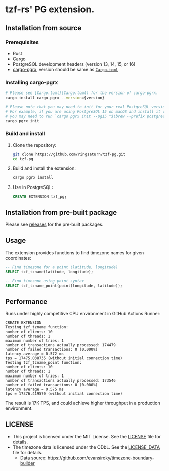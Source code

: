 # tzf-rs' PG extension.

## Installation from source

### Prerequisites

- Rust
- Cargo
- PostgreSQL development headers (version 13, 14, 15, or 16)
- [cargo-pgrx](https://github.com/pgcentralfoundation/pgrx), version should be
  same as [`Cargo.toml`](Cargo.toml)

### Installing cargo-pgrx

```bash
# Please see [Cargo.toml](Cargo.toml) for the version of cargo-pgrx.
cargo install cargo-pgrx --version={version}

# Please note that you may need to init for your real PostgreSQL version.
# For example, if you are using PostgreSQL 15 on macOS and install it via Homebrew:
# you may need to run `cargo pgrx init --pg15 "$(brew --prefix postgresql@15)/bin/pg_config"`.
cargo pgrx init
```

### Build and install

1. Clone the repository:
   ```bash
   git clone https://github.com/ringsaturn/tzf-pg.git
   cd tzf-pg
   ```
2. Build and install the extension:
   ```bash
   cargo pgrx install
   ```
3. Use in PostgreSQL:
   ```sql
   CREATE EXTENSION tzf_pg;
   ```

## Installation from pre-built package

Please see [releases](https://github.com/ringsaturn/tzf-pg/releases) for the
pre-built packages.

## Usage

The extension provides functions to find timezone names for given coordinates:

```sql
-- Find timezone for a point (latitude, longitude)
SELECT tzf_tzname(latitude, longitude);

-- Find timezone using point syntax
SELECT tzf_tzname_point(point(longitude, latitude));
```

## Performance

Runs under highly competitive CPU environment in GitHub Actions Runner:

```console
CREATE EXTENSION
Testing tzf_tzname function:
number of clients: 10
number of threads: 1
maximum number of tries: 1
number of transactions actually processed: 174479
number of failed transactions: 0 (0.000%)
latency average = 0.572 ms
tps = 17475.038735 (without initial connection time)
Testing tzf_tzname_point function:
number of clients: 10
number of threads: 1
maximum number of tries: 1
number of transactions actually processed: 173546
number of failed transactions: 0 (0.000%)
latency average = 0.575 ms
tps = 17376.419570 (without initial connection time)
```

The result is 17K TPS, and could achieve higher throughput in a production
environment.

## LICENSE

- This project is licensed under the MIT License. See the [LICENSE](LICENSE)
  file for details.
- The timezone data is licensed under the ODbL. See the
  [LICENSE_DATA](LICENSE_DATA) file for details.
  - Data source: <https://github.com/evansiroky/timezone-boundary-builder>
